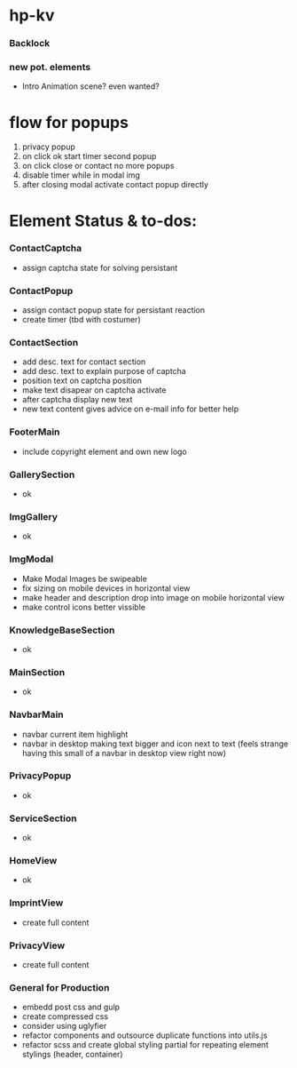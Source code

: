 # hp-kv

### Backlock

### new pot. elements

- Intro Animation scene? even wanted?

# flow for popups

1. privacy popup
2. on click ok start timer second popup
3. on click close or contact no more popups
4. disable timer while in modal img
5. after closing modal activate contact popup directly

# Element Status & to-dos:

### ContactCaptcha

- assign captcha state for solving persistant

### ContactPopup

- assign contact popup state for persistant reaction
- create timer (tbd with costumer)

### ContactSection

- add desc. text for contact section
- add desc. text to explain purpose of captcha
- position text on captcha position
- make text disapear on captcha activate
- after captcha display new text
- new text content gives advice on e-mail info for better help

### FooterMain

- include copyright element and own new logo

### GallerySection

- ok

### ImgGallery

- ok

### ImgModal

- Make Modal Images be swipeable
- fix sizing on mobile devices in horizontal view
- make header and description drop into image on mobile horizontal view
- make control icons better vissible

### KnowledgeBaseSection

- ok

### MainSection

- ok

### NavbarMain

- navbar current item highlight
- navbar in desktop making text bigger and icon next to text (feels strange having this small of a navbar in desktop view right now)

### PrivacyPopup

- ok

### ServiceSection

- ok

### HomeView

- ok

### ImprintView

- create full content

### PrivacyView

- create full content

### General for Production

- embedd post css and gulp
- create compressed css
- consider using uglyfier
- refactor components and outsource duplicate functions into utils.js
- refactor scss and create global styling partial for repeating element stylings (header, container)
